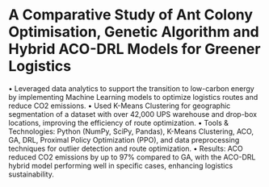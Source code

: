 # A Comparative Study of Ant Colony Optimisation, Genetic Algorithm and Hybrid ACO-DRL Models for Greener Logistics 
•	Leveraged data analytics to support the transition to low-carbon energy by implementing Machine Learning models to optimize logistics routes and reduce CO2 emissions.
•	Used K-Means Clustering for geographic segmentation of a dataset with over 42,000 UPS warehouse and drop-box locations, improving the efficiency of route optimization.
•	Tools & Technologies: Python (NumPy, SciPy, Pandas), K-Means Clustering, ACO, GA, DRL, Proximal Policy Optimization (PPO), and data preprocessing techniques for outlier detection and route optimization.
•	Results: ACO reduced CO2 emissions by up to 97% compared to GA, with the ACO-DRL hybrid model performing well in specific cases, enhancing logistics sustainability.
